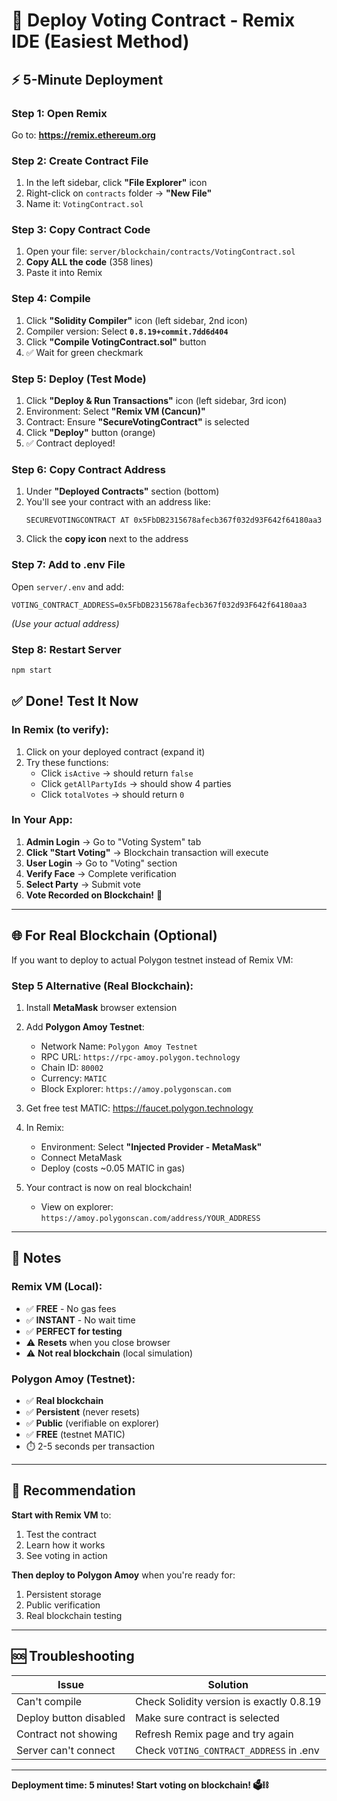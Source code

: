 # 🚀 Deploy Voting Contract - Remix IDE (Easiest Method)

## ⚡ 5-Minute Deployment

### Step 1: Open Remix
Go to: **https://remix.ethereum.org**

### Step 2: Create Contract File
1. In the left sidebar, click **"File Explorer"** icon
2. Right-click on `contracts` folder → **"New File"**
3. Name it: `VotingContract.sol`

### Step 3: Copy Contract Code
1. Open your file: `server/blockchain/contracts/VotingContract.sol`
2. **Copy ALL the code** (358 lines)
3. Paste it into Remix

### Step 4: Compile
1. Click **"Solidity Compiler"** icon (left sidebar, 2nd icon)
2. Compiler version: Select **`0.8.19+commit.7dd6d404`**
3. Click **"Compile VotingContract.sol"** button
4. ✅ Wait for green checkmark

### Step 5: Deploy (Test Mode)
1. Click **"Deploy & Run Transactions"** icon (left sidebar, 3rd icon)
2. Environment: Select **"Remix VM (Cancun)"**
3. Contract: Ensure **"SecureVotingContract"** is selected
4. Click **"Deploy"** button (orange)
5. ✅ Contract deployed!

### Step 6: Copy Contract Address
1. Under **"Deployed Contracts"** section (bottom)
2. You'll see your contract with an address like:
   ```
   SECUREVOTINGCONTRACT AT 0x5FbDB2315678afecb367f032d93F642f64180aa3
   ```
3. Click the **copy icon** next to the address

### Step 7: Add to .env File
Open `server/.env` and add:
```
VOTING_CONTRACT_ADDRESS=0x5FbDB2315678afecb367f032d93F642f64180aa3
```
*(Use your actual address)*

### Step 8: Restart Server
```bash
npm start
```

## ✅ Done! Test It Now

### In Remix (to verify):
1. Click on your deployed contract (expand it)
2. Try these functions:
   - Click `isActive` → should return `false`
   - Click `getAllPartyIds` → should show 4 parties
   - Click `totalVotes` → should return `0`

### In Your App:
1. **Admin Login** → Go to "Voting System" tab
2. **Click "Start Voting"** → Blockchain transaction will execute
3. **User Login** → Go to "Voting" section
4. **Verify Face** → Complete verification
5. **Select Party** → Submit vote
6. **Vote Recorded on Blockchain!** 🎉

---

## 🌐 For Real Blockchain (Optional)

If you want to deploy to actual Polygon testnet instead of Remix VM:

### Step 5 Alternative (Real Blockchain):
1. Install **MetaMask** browser extension
2. Add **Polygon Amoy Testnet**:
   - Network Name: `Polygon Amoy Testnet`
   - RPC URL: `https://rpc-amoy.polygon.technology`
   - Chain ID: `80002`
   - Currency: `MATIC`
   - Block Explorer: `https://amoy.polygonscan.com`

3. Get free test MATIC: https://faucet.polygon.technology

4. In Remix:
   - Environment: Select **"Injected Provider - MetaMask"**
   - Connect MetaMask
   - Deploy (costs ~0.05 MATIC in gas)

5. Your contract is now on real blockchain!
   - View on explorer: `https://amoy.polygonscan.com/address/YOUR_ADDRESS`

---

## 📝 Notes

### Remix VM (Local):
- ✅ **FREE** - No gas fees
- ✅ **INSTANT** - No wait time
- ✅ **PERFECT for testing**
- ⚠️ **Resets** when you close browser
- ⚠️ **Not real blockchain** (local simulation)

### Polygon Amoy (Testnet):
- ✅ **Real blockchain**
- ✅ **Persistent** (never resets)
- ✅ **Public** (verifiable on explorer)
- ✅ **FREE** (testnet MATIC)
- ⏱️ 2-5 seconds per transaction

---

## 🎯 Recommendation

**Start with Remix VM** to:
1. Test the contract
2. Learn how it works
3. See voting in action

**Then deploy to Polygon Amoy** when you're ready for:
1. Persistent storage
2. Public verification
3. Real blockchain testing

---

## 🆘 Troubleshooting

| Issue | Solution |
|-------|----------|
| Can't compile | Check Solidity version is exactly 0.8.19 |
| Deploy button disabled | Make sure contract is selected |
| Contract not showing | Refresh Remix page and try again |
| Server can't connect | Check `VOTING_CONTRACT_ADDRESS` in .env |

---

**Deployment time: 5 minutes! Start voting on blockchain! 🗳️⛓️**


